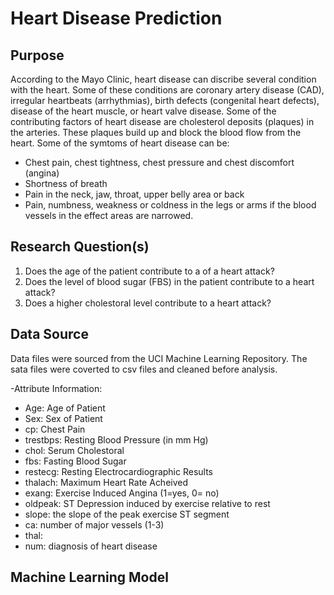 # Heart Disease Prediction

## Purpose
According to the Mayo Clinic, heart disease can discribe several condition with the heart.  Some of these conditions are coronary 
artery disease (CAD), irregular heartbeats (arrhythmias), birth defects (congenital heart defects), disease of the heart muscle, 
or heart valve disease.  Some of the contributing factors of heart disease are cholesterol deposits (plaques) in the arteries.  These
plaques build up and block the blood flow from the heart.  Some of the symtoms of heart disease can be:
 *  Chest pain, chest tightness, chest pressure and chest discomfort (angina)
 *  Shortness of breath
 *  Pain in the neck, jaw, throat, upper belly area or back
 *  Pain, numbness, weakness or coldness in the legs or arms if the blood vessels in the effect areas are narrowed.

## Research Question(s)
1. Does the age of the patient contribute to a of a heart attack?
2. Does the level of blood sugar (FBS) in the patient contribute to a heart attack?
3. Does a higher cholestoral level contribute to a heart attack?

## Data Source
Data files were sourced from the UCI Machine Learning Repository.   The sata files were coverted to csv files and cleaned before analysis.

-Attribute Information:

 * Age:  Age of Patient
 * Sex:  Sex of Patient
 * cp:  Chest Pain
 * trestbps:  Resting Blood Pressure (in mm Hg)
 * chol:  Serum Cholestoral
 * fbs:  Fasting Blood Sugar
 * restecg:  Resting Electrocardiographic Results
 * thalach:  Maximum Heart Rate Acheived
 * exang:  Exercise Induced Angina (1=yes, 0= no)
 * oldpeak:  ST Depression induced by exercise relative to rest
 * slope:  the slope of the peak exercise ST segment
 * ca:  number of major vessels (1-3)
 * thal: 
 * num:  diagnosis of heart disease
 
 ## Machine Learning Model
